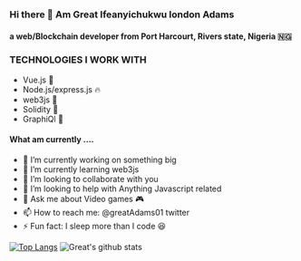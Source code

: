 ### Hi there 👋 Am Great Ifeanyichukwu london Adams 
#### a web/Blockchain developer from Port Harcourt, Rivers state, Nigeria 🇳🇬 

<!--
**Ifeanyichukwuwebdeve/ifeanyichukwuwebdeve** is a ✨ _special_ ✨ repository because its `README.md` (this file) appears on your GitHub profile.

Here are some ideas to get you started:

- 🔭 I’m currently working on ...
- 🌱 I’m currently learning ...
- 👯 I’m looking to collaborate on ...
- 🤔 I’m looking for help with ...
- 💬 Ask me about ...
- 📫 How to reach me: ...
- 😄 Pronouns: ...
- ⚡ Fun fact: ...
-->



### TECHNOLOGIES I WORK WITH
- Vue.js 🚀
- Node.js/express.js 🔥
- web3js 🥇
- Solidity 🥇
- GraphiQl 🚀

#### What am currently .... 

- 🔭 I’m currently working on something big
- 🌱 I’m currently learning web3js
- 👯 I’m looking to collaborate with you
- 🤔 I’m looking to help with Anything Javascript related
- 💬 Ask me about Video games 🎮
- 📫 How to reach me: @greatAdams01  twitter
- ⚡ Fun fact: I sleep more than I code 😆

[![Top Langs](https://github-readme-stats.vercel.app/api/top-langs/?username=greatAdams01&layout=compact)](https://github.com/alabo-excel/github-readme-stats)
![Great's github stats](https://github-readme-stats.vercel.app/api?username=greatAdams01&show_icons=true)
